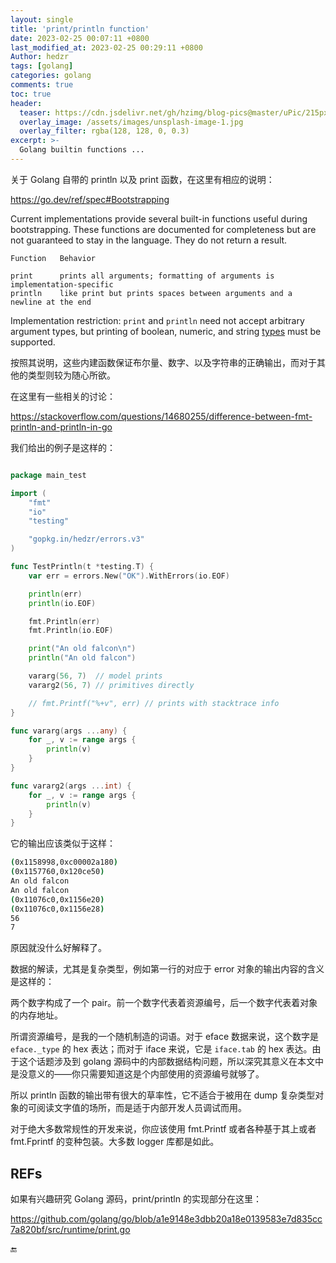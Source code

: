 ```yaml
---
layout: single
title: 'print/println function'
date: 2023-02-25 00:07:11 +0800
last_modified_at: 2023-02-25 00:29:11 +0800
Author: hedzr
tags: [golang]
categories: golang
comments: true
toc: true
header:
  teaser: https://cdn.jsdelivr.net/gh/hzimg/blog-pics@master/uPic/215px-Go_Logo_Blue.svg.png
  overlay_image: /assets/images/unsplash-image-1.jpg
  overlay_filter: rgba(128, 128, 0, 0.3)
excerpt: >-
  Golang builtin functions ...
---
```


关于 Golang 自带的 println 以及 print 函数，在这里有相应的说明：

<https://go.dev/ref/spec#Bootstrapping>

Current implementations provide several built-in functions useful during bootstrapping. These functions are documented for completeness but are not guaranteed to stay in the language. They do not return a result.

```
Function   Behavior

print      prints all arguments; formatting of arguments is implementation-specific
println    like print but prints spaces between arguments and a newline at the end
```

Implementation restriction: `print` and `println` need not accept arbitrary argument types, but printing of boolean, numeric, and string [types](https://go.dev/ref/spec#Types) must be supported.

按照其说明，这些内建函数保证布尔量、数字、以及字符串的正确输出，而对于其他的类型则较为随心所欲。

在这里有一些相关的讨论：

<https://stackoverflow.com/questions/14680255/difference-between-fmt-println-and-println-in-go>

我们给出的例子是这样的：

```go

package main_test

import (
	"fmt"
	"io"
	"testing"

	"gopkg.in/hedzr/errors.v3"
)

func TestPrintln(t *testing.T) {
	var err = errors.New("OK").WithErrors(io.EOF)

	println(err)
	println(io.EOF)

	fmt.Println(err)
	fmt.Println(io.EOF)

	print("An old falcon\n")
	println("An old falcon")

	vararg(56, 7)  // model prints
	vararg2(56, 7) // primitives directly

	// fmt.Printf("%+v", err) // prints with stacktrace info
}

func vararg(args ...any) {
	for _, v := range args {
		println(v)
	}
}

func vararg2(args ...int) {
	for _, v := range args {
		println(v)
	}
}
```

它的输出应该类似于这样：

```bash
(0x1158998,0xc00002a180)
(0x1157760,0x120ce50)
An old falcon
An old falcon
(0x11076c0,0x1156e20)
(0x11076c0,0x1156e28)
56
7
```

原因就没什么好解释了。

数据的解读，尤其是复杂类型，例如第一行的对应于 error 对象的输出内容的含义是这样的：

两个数字构成了一个 pair。前一个数字代表着资源编号，后一个数字代表着对象的内存地址。

所谓资源编号，是我的一个随机制造的词语。对于 eface 数据来说，这个数字是 `eface._type` 的 hex 表达；而对于 iface 来说，它是 `iface.tab` 的 hex 表达。由于这个话题涉及到 golang 源码中的内部数据结构问题，所以深究其意义在本文中是没意义的——你只需要知道这是个内部使用的资源编号就够了。

所以 println 函数的输出带有很大的草率性，它不适合于被用在 dump 复杂类型对象的可阅读文字值的场所，而是适于内部开发人员调试而用。

对于绝大多数常规性的开发来说，你应该使用 fmt.Printf 或者各种基于其上或者 fmt.Fprintf 的变种包装。大多数 logger 库都是如此。



## REFs

如果有兴趣研究 Golang 源码，print/println 的实现部分在这里：

<https://github.com/golang/go/blob/a1e9148e3dbb20a18e0139583e7d835cc7a820bf/src/runtime/print.go>





🔚